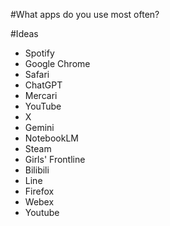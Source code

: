 #What apps do you use most often?

#Ideas
- Spotify
- Google Chrome
- Safari
- ChatGPT
- Mercari
- YouTube
- X
- Gemini
- NotebookLM
- Steam
- Girls' Frontline
- Bilibili
- Line
- Firefox
- Webex
- Youtube
